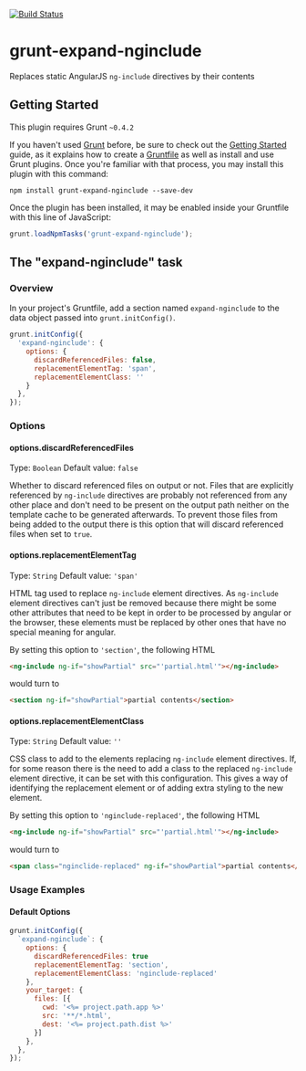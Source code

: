 [![Build Status](https://secure.travis-ci.org/maiap/grunt-expand-nginclude.png?branch=master)](http://travis-ci.org/#!/maiap/grunt-expand-nginclude)
# grunt-expand-nginclude

Replaces static AngularJS `ng-include` directives by their contents

## Getting Started
This plugin requires Grunt `~0.4.2`

If you haven't used [Grunt](http://gruntjs.com/) before, be sure to check out the [Getting Started](http://gruntjs.com/getting-started) guide, as it explains how to create a [Gruntfile](http://gruntjs.com/sample-gruntfile) as well as install and use Grunt plugins. Once you're familiar with that process, you may install this plugin with this command:

```shell
npm install grunt-expand-nginclude --save-dev
```

Once the plugin has been installed, it may be enabled inside your Gruntfile with this line of JavaScript:

```js
grunt.loadNpmTasks('grunt-expand-nginclude');
```

## The "expand-nginclude" task

### Overview
In your project's Gruntfile, add a section named `expand-nginclude` to the data object passed into `grunt.initConfig()`.

```js
grunt.initConfig({
  'expand-nginclude': {
    options: {
      discardReferencedFiles: false,
      replacementElementTag: 'span',
      replacementElementClass: ''
    }
  },
});
```

### Options

#### options.discardReferencedFiles

Type: `Boolean`
Default value: `false`

Whether to discard referenced files on output or not.
Files that are explicitly referenced by `ng-include` directives are probably
not referenced from any other place and don't need to be present on the output
path neither on the template cache to be generated afterwards. To prevent
those files from being added to the output there is this option that will
discard referenced files when set to `true`.

#### options.replacementElementTag

Type: `String`
Default value: `'span'`

HTML tag used to replace `ng-include` element directives.
As `ng-include` element directives can't just be removed because there might
be some other attributes that need to be kept in order to be processed by
angular or the browser, these elements must be replaced by other ones that
have no special meaning for angular.

By setting this option to `'section'`, the following HTML
```html
<ng-include ng-if="showPartial" src="'partial.html'"></ng-include>
```
would turn to
```html
<section ng-if="showPartial">partial contents</section>
```

#### options.replacementElementClass

Type: `String`
Default value: `''`

CSS class to add to the elements replacing `ng-include` element directives.
If, for some reason there is the need to add a class to the replaced
`ng-include` element directive, it can be set with this configuration. This
gives a way of identifying the replacement element or of adding extra
styling to the new element.

By setting this option to `'nginclude-replaced'`, the following HTML
```html
<ng-include ng-if="showPartial" src="'partial.html'"></ng-include>
```
would turn to
```html
<span class="nginclide-replaced" ng-if="showPartial">partial contents</span>
```

### Usage Examples

#### Default Options

```js
grunt.initConfig({
  `expand-nginclude`: {
    options: {
      discardReferencedFiles: true
      replacementElementTag: 'section',
      replacementElementClass: 'nginclude-replaced'
    },
    your_target: {
      files: [{
        cwd: '<%= project.path.app %>'
        src: '**/*.html',
        dest: '<%= project.path.dist %>'
      }]
    },
  },
});
```